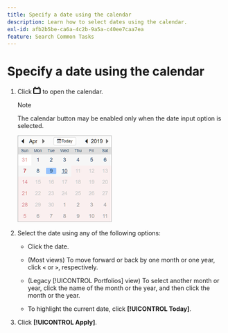 ```yaml
---
title: Specify a date using the calendar
description: Learn how to select dates using the calendar.
exl-id: afb2b5be-ca6a-4c2b-9a5a-c40ee7caa7ea
feature: Search Common Tasks
---
```

# Specify a date using the calendar

1. Click ![Calendar button](/help/search-social-commerce/assets/calendar-date-range.png "Calendar button") to open the calendar.

   >[!NOTE]
   >
   >The calendar button may be enabled only when the date input option is selected.

   ![Opened calendar](/help/search-social-commerce/assets/calendar-full.png "Opened calendar")

1. Select the date using any of the following options:

   * Click the date.

   * (Most views) To move forward or back by one month or one year, click **`<`** or **`>`**, respectively.
   
   * (Legacy [!UICONTROL Portfolios] view) To select another month or year, click the name of the month or the year, and then click the month or the year.
   
   * To highlight the current date, click **[!UICONTROL Today]**.

1. Click **[!UICONTROL Apply]**.

